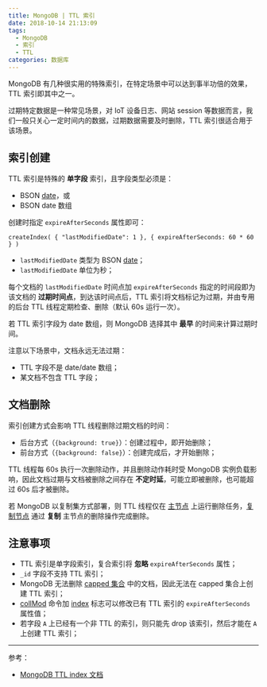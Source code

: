 ```yaml
---
title: MongoDB | TTL 索引
date: 2018-10-14 21:13:09
tags:
  - MongoDB
  - 索引
  - TTL
categories: 数据库
---
```


MongoDB 有几种很实用的特殊索引，在特定场景中可以达到事半功倍的效果，TTL 索引即其中之一。

过期特定数据是一种常见场景，对 IoT 设备日志、网站 session 等数据而言，我们一般只关心一定时间内的数据，过期数据需要及时删除，TTL 索引很适合用于该场景。

<!-- more -->

## 索引创建

TTL 索引是特殊的 **单字段** 索引，且字段类型必须是：

* BSON [date](https://docs.mongodb.com/manual/reference/bson-types/#document-bson-type-date)，或
* BSON date 数组

创建时指定 `expireAfterSeconds` 属性即可：

```
createIndex( { "lastModifiedDate": 1 }, { expireAfterSeconds: 60 * 60 } )
```

* `lastModifiedDate` 类型为 BSON [date](https://docs.mongodb.com/manual/reference/bson-types/#document-bson-type-date)；
* `lastModifiedDate` 单位为秒；

每个文档的 `lastModifiedDate` 时间点加 `expireAfterSeconds` 指定的时间段即为该文档的 **过期时间点**，到达该时间点后，TTL 索引将文档标记为过期，并由专用的后台 TTL 线程定期检查、删除（默认 60s 运行一次）。

若 TTL 索引字段为 date 数组，则 MongoDB 选择其中 **最早** 的时间来计算过期时间。

注意以下场景中，文档永远无法过期：

* TTL 字段不是 date/date 数组；
* 某文档不包含 TTL 字段；

## 文档删除

索引创建方式会影响 TTL 线程删除过期文档的时间：

* 后台方式（`{background: true}`）：创建过程中，即开始删除；
* 前台方式（`{background: false}`）：创建完成后，才开始删除；

TTL 线程每 60s 执行一次删除动作，并且删除动作耗时受 MongoDB 实例负载影响，因此文档过期与文档被删除之间存在 **不定时延**，可能立即被删除，也可能超过 60s 后才被删除。

若 MongoDB 以复制集方式部署，则 TTL 线程仅在 [主节点](https://docs.mongodb.com/manual/reference/glossary/#term-primary) 上运行删除任务，[复制节点](https://docs.mongodb.com/manual/reference/glossary/#term-secondary) 通过 **复制** 主节点的删除操作完成删除。

## 注意事项

* TTL 索引是单字段索引，复合索引将 **忽略** `expireAfterSeconds` 属性；
* `_id` 字段不支持 TTL 索引；
* MongoDB 无法删除 [capped 集合](https://docs.mongodb.com/manual/core/capped-collections/) 中的文档，因此无法在 capped 集合上创建 TTL 索引；
* [collMod](https://docs.mongodb.com/manual/reference/command/collMod/#dbcmd.collMod) 命令加 [index](https://docs.mongodb.com/manual/reference/command/collMod/#index) 标志可以修改已有 TTL 索引的 `expireAfterSeconds` 属性值；
* 若字段 `A` 上已经有一个非 TTL 的索引，则只能先 drop 该索引，然后才能在 `A` 上创建 TTL 索引；

------

参考：

* [MongoDB TTL index 文档](https://docs.mongodb.com/manual/core/index-ttl/)
